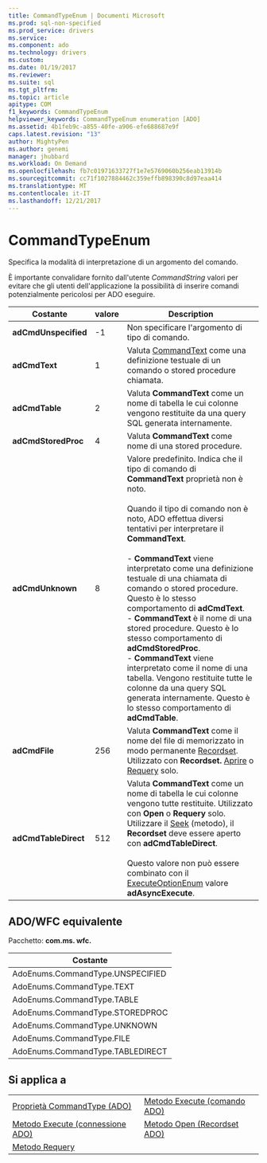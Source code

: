 ```yaml
---
title: CommandTypeEnum | Documenti Microsoft
ms.prod: sql-non-specified
ms.prod_service: drivers
ms.service: 
ms.component: ado
ms.technology: drivers
ms.custom: 
ms.date: 01/19/2017
ms.reviewer: 
ms.suite: sql
ms.tgt_pltfrm: 
ms.topic: article
apitype: COM
f1_keywords: CommandTypeEnum
helpviewer_keywords: CommandTypeEnum enumeration [ADO]
ms.assetid: 4b1feb9c-a855-40fe-a906-efe688687e9f
caps.latest.revision: "13"
author: MightyPen
ms.author: genemi
manager: jhubbard
ms.workload: On Demand
ms.openlocfilehash: fb7c01971633727f1e7e5769060b256eab13914b
ms.sourcegitcommit: cc71f1027884462c359effb898390c8d97eaa414
ms.translationtype: MT
ms.contentlocale: it-IT
ms.lasthandoff: 12/21/2017
---
```

# <a name="commandtypeenum"></a>CommandTypeEnum
Specifica la modalità di interpretazione di un argomento del comando.  
  
 È importante convalidare fornito dall'utente *CommandString* valori per evitare che gli utenti dell'applicazione la possibilità di inserire comandi potenzialmente pericolosi per ADO eseguire.  
  
|Costante|valore|Description|  
|--------------|-----------|-----------------|  
|**adCmdUnspecified**|-1|Non specificare l'argomento di tipo di comando.|  
|**adCmdText**|1|Valuta [CommandText](../../../ado/reference/ado-api/commandtext-property-ado.md) come una definizione testuale di un comando o stored procedure chiamata.|  
|**adCmdTable**|2|Valuta **CommandText** come un nome di tabella le cui colonne vengono restituite da una query SQL generata internamente.|  
|**adCmdStoredProc**|4|Valuta **CommandText** come nome di una stored procedure.|  
|**adCmdUnknown**|8|Valore predefinito. Indica che il tipo di comando di **CommandText** proprietà non è noto.<br /><br /> Quando il tipo di comando non è noto, ADO effettua diversi tentativi per interpretare il **CommandText**.<br /><br /> -   **CommandText** viene interpretato come una definizione testuale di una chiamata di comando o stored procedure. Questo è lo stesso comportamento di **adCmdText**.<br />-   **CommandText** è il nome di una stored procedure. Questo è lo stesso comportamento di **adCmdStoredProc**.<br />-   **CommandText** viene interpretato come il nome di una tabella. Vengono restituite tutte le colonne da una query SQL generata internamente. Questo è lo stesso comportamento di **adCmdTable**.|  
|**adCmdFile**|256|Valuta **CommandText** come il nome del file di memorizzato in modo permanente [Recordset](../../../ado/reference/ado-api/recordset-object-ado.md). Utilizzato con **Recordset.** [Aprire](../../../ado/reference/ado-api/open-method-ado-recordset.md) o [Requery](../../../ado/reference/ado-api/requery-method.md) solo.|  
|**adCmdTableDirect**|512|Valuta **CommandText** come un nome di tabella le cui colonne vengono tutte restituite. Utilizzato con **Open** o **Requery** solo. Utilizzare il [Seek](../../../ado/reference/ado-api/seek-method.md) (metodo), il **Recordset** deve essere aperto con **adCmdTableDirect**.<br /><br /> Questo valore non può essere combinato con il [ExecuteOptionEnum](../../../ado/reference/ado-api/executeoptionenum.md) valore **adAsyncExecute**.|  
  
## <a name="adowfc-equivalent"></a>ADO/WFC equivalente  
 Pacchetto: **com.ms. wfc.**  
  
|Costante|  
|--------------|  
|AdoEnums.CommandType.UNSPECIFIED|  
|AdoEnums.CommandType.TEXT|  
|AdoEnums.CommandType.TABLE|  
|AdoEnums.CommandType.STOREDPROC|  
|AdoEnums.CommandType.UNKNOWN|  
|AdoEnums.CommandType.FILE|  
|AdoEnums.CommandType.TABLEDIRECT|  
  
## <a name="applies-to"></a>Si applica a  
  
|||  
|-|-|  
|[Proprietà CommandType (ADO)](../../../ado/reference/ado-api/commandtype-property-ado.md)|[Metodo Execute (comando ADO)](../../../ado/reference/ado-api/execute-method-ado-command.md)|  
|[Metodo Execute (connessione ADO)](../../../ado/reference/ado-api/execute-method-ado-connection.md)|[Metodo Open (Recordset ADO)](../../../ado/reference/ado-api/open-method-ado-recordset.md)|  
|[Metodo Requery](../../../ado/reference/ado-api/requery-method.md)||
